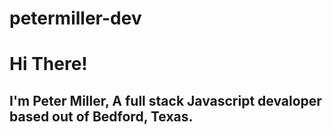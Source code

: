 # petermiller-dev

# Hi There!

## I'm Peter Miller, A full stack Javascript devaloper based out of Bedford, Texas.
